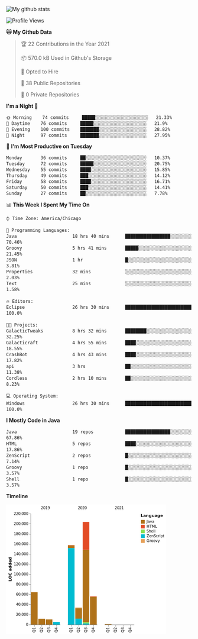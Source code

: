 ![My github stats](https://github-readme-stats.vercel.app/api?username=romvoid95&theme=gruvbox&include_all_commits=true&show_icons=true")

<!--START_SECTION:waka-->
![Profile Views](http://img.shields.io/badge/Profile%20Views-1-blue)

**🐱 My Github Data** 

> 🏆 22 Contributions in the Year 2021
 > 
> 📦 570.0 kB Used in Github's Storage 
 > 
> 💼 Opted to Hire
 > 
> 📜 38 Public Repositories 
 > 
> 🔑 0 Private Repositories  
 > 
**I'm a Night 🦉** 

```text
🌞 Morning    74 commits     █████░░░░░░░░░░░░░░░░░░░░   21.33% 
🌆 Daytime    76 commits     █████░░░░░░░░░░░░░░░░░░░░   21.9% 
🌃 Evening    100 commits    ███████░░░░░░░░░░░░░░░░░░   28.82% 
🌙 Night      97 commits     ███████░░░░░░░░░░░░░░░░░░   27.95%

```
📅 **I'm Most Productive on Tuesday** 

```text
Monday       36 commits     ██░░░░░░░░░░░░░░░░░░░░░░░   10.37% 
Tuesday      72 commits     █████░░░░░░░░░░░░░░░░░░░░   20.75% 
Wednesday    55 commits     ████░░░░░░░░░░░░░░░░░░░░░   15.85% 
Thursday     49 commits     ███░░░░░░░░░░░░░░░░░░░░░░   14.12% 
Friday       58 commits     ████░░░░░░░░░░░░░░░░░░░░░   16.71% 
Saturday     50 commits     ███░░░░░░░░░░░░░░░░░░░░░░   14.41% 
Sunday       27 commits     ██░░░░░░░░░░░░░░░░░░░░░░░   7.78%

```


📊 **This Week I Spent My Time On** 

```text
⌚︎ Time Zone: America/Chicago

💬 Programming Languages: 
Java                     18 hrs 40 mins      █████████████████░░░░░░░░   70.46% 
Groovy                   5 hrs 41 mins       █████░░░░░░░░░░░░░░░░░░░░   21.45% 
JSON                     1 hr                █░░░░░░░░░░░░░░░░░░░░░░░░   3.81% 
Properties               32 mins             ░░░░░░░░░░░░░░░░░░░░░░░░░   2.03% 
Text                     25 mins             ░░░░░░░░░░░░░░░░░░░░░░░░░   1.58%

🔥 Editors: 
Eclipse                  26 hrs 30 mins      █████████████████████████   100.0%

🐱‍💻 Projects: 
GalacticTweaks           8 hrs 32 mins       ████████░░░░░░░░░░░░░░░░░   32.25% 
Galacticraft             4 hrs 55 mins       ████░░░░░░░░░░░░░░░░░░░░░   18.55% 
CrashBot                 4 hrs 43 mins       ████░░░░░░░░░░░░░░░░░░░░░   17.82% 
api                      3 hrs               ██░░░░░░░░░░░░░░░░░░░░░░░   11.38% 
Cordless                 2 hrs 10 mins       ██░░░░░░░░░░░░░░░░░░░░░░░   8.23%

💻 Operating System: 
Windows                  26 hrs 30 mins      █████████████████████████   100.0%

```

**I Mostly Code in Java** 

```text
Java                     19 repos            █████████████████░░░░░░░░   67.86% 
HTML                     5 repos             ████░░░░░░░░░░░░░░░░░░░░░   17.86% 
ZenScript                2 repos             █░░░░░░░░░░░░░░░░░░░░░░░░   7.14% 
Groovy                   1 repo              █░░░░░░░░░░░░░░░░░░░░░░░░   3.57% 
Shell                    1 repo              █░░░░░░░░░░░░░░░░░░░░░░░░   3.57%

```


**Timeline**

![Chart not found](https://raw.githubusercontent.com/ROMVoid95/ROMVoid95/master/charts/bar_graph.png) 


<!--END_SECTION:waka-->
